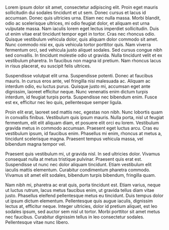 Lorem ipsum dolor sit amet, consectetur adipiscing elit. Proin eget mauris sollicitudin dui sodales tincidunt et ut sem. Donec cursus et lacus id accumsan. Donec quis ultricies urna. Etiam nec nulla massa. Morbi blandit, odio ac scelerisque ultrices, mi odio feugiat dolor, et aliquam est urna vulputate massa. Nam iaculis lorem eget lectus imperdiet sollicitudin. Duis ut enim vitae erat tincidunt tempor eget in tortor. Cras nec rhoncus odio. Quisque vestibulum vehicula dolor, quis aliquam dolor commodo sit amet. Nunc commodo nisi ex, quis vehicula tortor porttitor quis. Nam viverra fermentum orci, sed vehicula justo aliquet sodales. Sed cursus congue nibh sed convallis. In tincidunt molestie odio ut gravida. Nulla tincidunt velit et ex vestibulum pharetra. In faucibus non magna id pretium. Nam rhoncus lacus in risus placerat, eu suscipit felis ultrices.

Suspendisse volutpat elit urna. Suspendisse potenti. Donec at faucibus mauris. In cursus eros ante, vel fringilla nisi malesuada ac. Aliquam ac interdum odio, eu luctus purus. Quisque justo mi, accumsan eget ante dignissim, laoreet efficitur neque. Nunc venenatis enim dictum turpis interdum, id feugiat turpis porta. Suspendisse nec bibendum enim. Fusce est ex, efficitur nec leo quis, pellentesque semper ligula.

Proin elit erat, laoreet sed mattis nec, egestas non nibh. Nunc lobortis quam in convallis finibus. Vestibulum quis ipsum mauris. Nulla porta, nisl ut feugiat fermentum, elit elit aliquam diam, et posuere elit orci eu lorem. Vestibulum gravida metus in commodo accumsan. Praesent eget luctus arcu. Cras eu vestibulum ipsum, id faucibus enim. Phasellus mi enim, rhoncus at metus a, tincidunt scelerisque magna. Praesent tempus vehicula massa, vel bibendum magna tempor vel.

Praesent quis vestibulum mi, ut gravida nisl. In sed ultricies dolor. Vivamus consequat nulla at metus tristique pulvinar. Praesent quis erat est. Suspendisse ut nunc nec dolor aliquam tincidunt. Etiam vestibulum elit iaculis mattis elementum. Curabitur condimentum pharetra commodo. Vivamus sit amet elit sodales, bibendum turpis bibendum, fringilla quam.

Nam nibh mi, pharetra ac erat quis, porta tincidunt est. Etiam varius, neque ut luctus rutrum, lacus metus faucibus enim, ut gravida tellus diam vitae justo. Phasellus eleifend pellentesque metus eu tincidunt. Duis tempus dolor ut ipsum dictum elementum. Pellentesque quis augue iaculis, dignissim lectus at, efficitur neque. Integer ultricies, dolor id pretium aliquet, est leo sodales ipsum, sed auctor sem nisl ut tortor. Morbi porttitor sit amet metus nec faucibus. Curabitur dignissim tellus in leo consectetur sodales. Pellentesque vitae nunc libero.